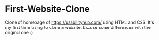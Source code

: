 # First-Website-Clone
Clone of homepage of https://usabilityhub.com/ using HTML and CSS. 
It's my first time trying to clone a website. Excuse some differences with the original one :)
